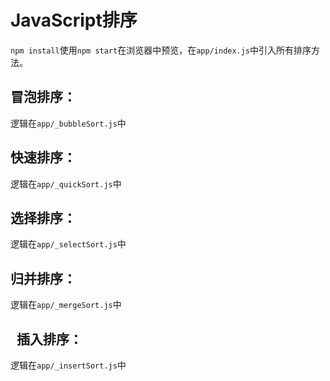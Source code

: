 # JavaScript排序

`npm install`使用`npm start`在浏览器中预览，在`app/index.js`中引入所有排序方法。

冒泡排序：
-

  逻辑在`app/_bubbleSort.js`中
  
快速排序：
-
  逻辑在`app/_quickSort.js`中
  

选择排序：
-
  逻辑在`app/_selectSort.js`中  
  
归并排序：
-
  逻辑在`app/_mergeSort.js`中
  
    
插入排序：
-
  逻辑在`app/_insertSort.js`中
